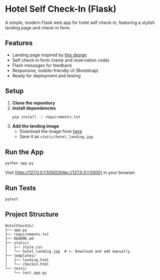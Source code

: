 # Hotel Self Check-In (Flask)

A simple, modern Flask web app for hotel self check-in, featuring a stylish landing page and check-in form.

## Features
- Landing page inspired by [this design](https://img.freepik.com/free-vector/flat-landing-page-template-hotel-accommodation_23-2150312508.jpg)
- Self check-in form (name and reservation code)
- Flash messages for feedback
- Responsive, mobile-friendly UI (Bootstrap)
- Ready for deployment and testing

## Setup
1. **Clone the repository**
2. **Install dependencies**
   ```bash
   pip install -r requirements.txt
   ```
3. **Add the landing image**
   - Download the image from [here](https://img.freepik.com/free-vector/flat-landing-page-template-hotel-accommodation_23-2150312508.jpg)
   - Save it as `static/hotel_landing.jpg`

## Run the App
```bash
python app.py
```
Visit [http://127.0.0.1:5000](http://127.0.0.1:5000) in your browser.

## Run Tests
```bash
pytest
```

## Project Structure
```
HotelCheckIn/
├── app.py
├── requirements.txt
├── README.md
├── static/
│   ├── style.css
│   └── hotel_landing.jpg  # <- Download and add manually
├── templates/
│   ├── landing.html
│   └── checkin.html
└── tests/
    └── test_app.py
``` 